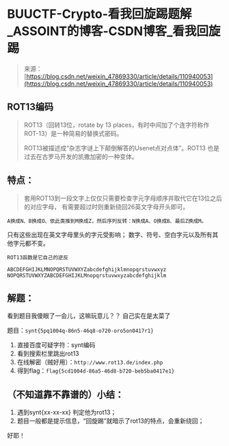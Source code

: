 <!--yml
category: 未分类
date: 2022-04-26 14:36:40
-->

# BUUCTF-Crypto-看我回旋踢题解_ASSOINT的博客-CSDN博客_看我回旋踢

> 来源：[https://blog.csdn.net/weixin_47869330/article/details/110940053](https://blog.csdn.net/weixin_47869330/article/details/110940053)

## ROT13编码

> ROT13（回转13位，rotate by 13 places，有时中间加了个连字符称作ROT-13）是一种简易的替换式密码。
> 
> ROT13被描述成“杂志字谜上下颠倒解答的Usenet点对点体”。ROT13 也是过去在古罗马开发的凯撒加密的一种变体。

## 特点：

> 套用ROT13到一段文字上仅仅只需要检查字元字母顺序并取代它在13位之后的对应字母， 有需要超过时则重新绕回26英文字母开头即可。

```
A换成N、B换成O、依此类推到M换成Z，然后序列反转：N换成A、O换成B、最后Z换成M。 
```

只有这些出现在英文字母里头的字元受影响；
数字、符号、空白字元以及所有其他字元都不变。

`ROT13函数是它自己的逆反`

```
ABCDEFGHIJKLMNOPQRSTUVWXYZabcdefghijklmnopqrstuvwxyz
NOPQRSTUVWXYZABCDEFGHIJKLMnopqrstuvwxyzabcdefghijklm 
```

## 解题：

看到题目我傻眼了一会儿，这嘛玩意儿？？
自己实在是太菜了

题目：`synt{5pq1004q-86n5-46q8-o720-oro5on0417r1}`

1.  直接百度可疑字符：synt编码
2.  看到搜索栏里跳出rot13
3.  在线解密（贼好用）：`http://www.rot13.de/index.php`
4.  得到flag：`flag{5cd1004d-86a5-46d8-b720-beb5ba0417e1}`

## （不知道靠不靠谱的）小结：

1.  遇到synt{xx-xx-xx} 判定他为rot13；
2.  题目一般都是提示信息，“回旋踢”就暗示了rot13的特点，会重新绕回；

好耶！